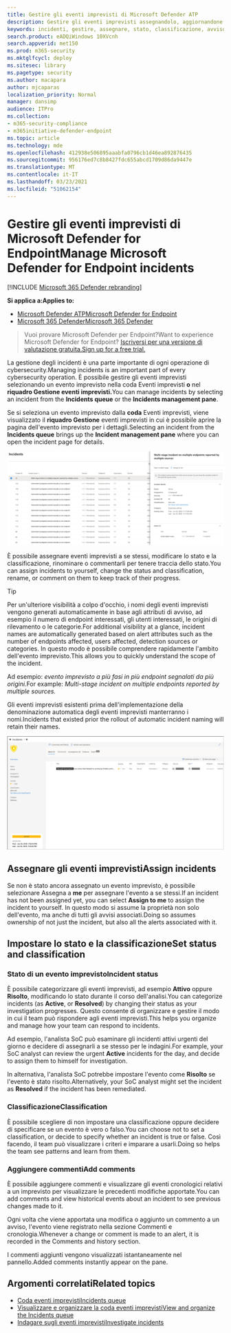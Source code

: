 ```yaml
---
title: Gestire gli eventi imprevisti di Microsoft Defender ATP
description: Gestire gli eventi imprevisti assegnandolo, aggiornandone lo stato o impostandone la classificazione.
keywords: incidenti, gestire, assegnare, stato, classificazione, avviso vero, falso avviso
search.product: eADQiWindows 10XVcnh
search.appverid: met150
ms.prod: m365-security
ms.mktglfcycl: deploy
ms.sitesec: library
ms.pagetype: security
ms.author: macapara
author: mjcaparas
localization_priority: Normal
manager: dansimp
audience: ITPro
ms.collection:
- m365-security-compliance
- m365initiative-defender-endpoint
ms.topic: article
ms.technology: mde
ms.openlocfilehash: 412938e506895aaabfa0796cb1d46ea892876435
ms.sourcegitcommit: 956176ed7c8b8427fdc655abcd1709d86da9447e
ms.translationtype: MT
ms.contentlocale: it-IT
ms.lasthandoff: 03/23/2021
ms.locfileid: "51062154"
---
```

# <a name="manage-microsoft-defender-for-endpoint-incidents"></a><span data-ttu-id="5f88b-104">Gestire gli eventi imprevisti di Microsoft Defender for Endpoint</span><span class="sxs-lookup"><span data-stu-id="5f88b-104">Manage Microsoft Defender for Endpoint incidents</span></span>

[!INCLUDE [Microsoft 365 Defender rebranding](../../includes/microsoft-defender.md)]


<span data-ttu-id="5f88b-105">**Si applica a:**</span><span class="sxs-lookup"><span data-stu-id="5f88b-105">**Applies to:**</span></span>
- [<span data-ttu-id="5f88b-106">Microsoft Defender ATP</span><span class="sxs-lookup"><span data-stu-id="5f88b-106">Microsoft Defender for Endpoint</span></span>](https://go.microsoft.com/fwlink/p/?linkid=2146631)
- [<span data-ttu-id="5f88b-107">Microsoft 365 Defender</span><span class="sxs-lookup"><span data-stu-id="5f88b-107">Microsoft 365 Defender</span></span>](https://go.microsoft.com/fwlink/?linkid=2118804)

> <span data-ttu-id="5f88b-108">Vuoi provare Microsoft Defender per Endpoint?</span><span class="sxs-lookup"><span data-stu-id="5f88b-108">Want to experience Microsoft Defender for Endpoint?</span></span> [<span data-ttu-id="5f88b-109">Iscriversi per una versione di valutazione gratuita.</span><span class="sxs-lookup"><span data-stu-id="5f88b-109">Sign up for a free trial.</span></span>](https://www.microsoft.com/microsoft-365/windows/microsoft-defender-atp?ocid=docs-wdatp-exposedapis-abovefoldlink)

<span data-ttu-id="5f88b-110">La gestione degli incidenti è una parte importante di ogni operazione di cybersecurity.</span><span class="sxs-lookup"><span data-stu-id="5f88b-110">Managing incidents is an important part of every cybersecurity operation.</span></span> <span data-ttu-id="5f88b-111">È possibile gestire gli eventi imprevisti selezionando un evento imprevisto nella coda Eventi imprevisti **o** nel **riquadro Gestione eventi imprevisti.**</span><span class="sxs-lookup"><span data-stu-id="5f88b-111">You can manage incidents by selecting an incident from the **Incidents queue** or the **Incidents management pane**.</span></span> 


<span data-ttu-id="5f88b-112">Se si seleziona un evento imprevisto dalla **coda** Eventi imprevisti, viene visualizzato il **riquadro Gestione** eventi imprevisti in cui è possibile aprire la pagina dell'evento imprevisto per i dettagli.</span><span class="sxs-lookup"><span data-stu-id="5f88b-112">Selecting an incident from the **Incidents queue** brings up the **Incident management pane** where you can open the incident page for details.</span></span>


![Immagine del riquadro di gestione degli eventi imprevisti](images/atp-incidents-mgt-pane-updated.png)

<span data-ttu-id="5f88b-114">È possibile assegnare eventi imprevisti a se stessi, modificare lo stato e la classificazione, rinominare o commentarli per tenere traccia dello stato.</span><span class="sxs-lookup"><span data-stu-id="5f88b-114">You can assign incidents to yourself, change the status and classification, rename, or comment on them to keep track of their progress.</span></span>

> [!TIP]
> <span data-ttu-id="5f88b-115">Per un'ulteriore visibilità a colpo d'occhio, i nomi degli eventi imprevisti vengono generati automaticamente in base agli attributi di avviso, ad esempio il numero di endpoint interessati, gli utenti interessati, le origini di rilevamento o le categorie.</span><span class="sxs-lookup"><span data-stu-id="5f88b-115">For additional visibility at a glance, incident names are automatically generated based on alert attributes such as the number of endpoints affected, users affected, detection sources or categories.</span></span> <span data-ttu-id="5f88b-116">In questo modo è possibile comprendere rapidamente l'ambito dell'evento imprevisto.</span><span class="sxs-lookup"><span data-stu-id="5f88b-116">This allows you to quickly understand the scope of the incident.</span></span>
>
> <span data-ttu-id="5f88b-117">Ad esempio: *evento imprevisto a più fasi in più endpoint segnalati da più origini.*</span><span class="sxs-lookup"><span data-stu-id="5f88b-117">For example: *Multi-stage incident on multiple endpoints reported by multiple sources.*</span></span>
>
> <span data-ttu-id="5f88b-118">Gli eventi imprevisti esistenti prima dell'implementazione della denominazione automatica degli eventi imprevisti manterranno i nomi.</span><span class="sxs-lookup"><span data-stu-id="5f88b-118">Incidents that existed prior the rollout of automatic incident naming will retain their names.</span></span>
>


![Immagine della pagina dei dettagli dell'evento imprevisto](images/atp-incident-details-updated.png)

## <a name="assign-incidents"></a><span data-ttu-id="5f88b-120">Assegnare gli eventi imprevisti</span><span class="sxs-lookup"><span data-stu-id="5f88b-120">Assign incidents</span></span>
<span data-ttu-id="5f88b-121">Se non è stato ancora assegnato un evento imprevisto, è possibile selezionare Assegna a **me** per assegnare l'evento a se stessi.</span><span class="sxs-lookup"><span data-stu-id="5f88b-121">If an incident has not been assigned yet, you can select **Assign to me** to assign the incident to yourself.</span></span> <span data-ttu-id="5f88b-122">In questo modo si assume la proprietà non solo dell'evento, ma anche di tutti gli avvisi associati.</span><span class="sxs-lookup"><span data-stu-id="5f88b-122">Doing so assumes ownership of not just the incident, but also all the alerts associated with it.</span></span>

## <a name="set-status-and-classification"></a><span data-ttu-id="5f88b-123">Impostare lo stato e la classificazione</span><span class="sxs-lookup"><span data-stu-id="5f88b-123">Set status and classification</span></span>
### <a name="incident-status"></a><span data-ttu-id="5f88b-124">Stato di un evento imprevisto</span><span class="sxs-lookup"><span data-stu-id="5f88b-124">Incident status</span></span>
<span data-ttu-id="5f88b-125">È possibile categorizzare gli eventi imprevisti, ad esempio **Attivo** oppure **Risolto**, modificando lo stato durante il corso dell'analisi.</span><span class="sxs-lookup"><span data-stu-id="5f88b-125">You can categorize incidents (as **Active**, or **Resolved**) by changing their status as your investigation progresses.</span></span> <span data-ttu-id="5f88b-126">Questo consente di organizzare e gestire il modo in cui il team può rispondere agli eventi imprevisti.</span><span class="sxs-lookup"><span data-stu-id="5f88b-126">This helps you organize and manage how your team can respond to incidents.</span></span>

<span data-ttu-id="5f88b-127">Ad esempio, l'analista  SoC può esaminare gli incidenti attivi urgenti del giorno e decidere di assegnarli a se stesso per le indagini.</span><span class="sxs-lookup"><span data-stu-id="5f88b-127">For example, your SoC analyst can review the urgent **Active** incidents for the day, and decide to assign them to himself for investigation.</span></span>

<span data-ttu-id="5f88b-128">In alternativa, l'analista SoC potrebbe impostare l'evento come **Risolto** se l'evento è stato risolto.</span><span class="sxs-lookup"><span data-stu-id="5f88b-128">Alternatively, your SoC analyst might set the incident as **Resolved** if the incident has been remediated.</span></span> 

### <a name="classification"></a><span data-ttu-id="5f88b-129">Classificazione</span><span class="sxs-lookup"><span data-stu-id="5f88b-129">Classification</span></span>
<span data-ttu-id="5f88b-130">È possibile scegliere di non impostare una classificazione oppure decidere di specificare se un evento è vero o falso.</span><span class="sxs-lookup"><span data-stu-id="5f88b-130">You can choose not to set a classification, or decide to specify whether an incident is true or false.</span></span> <span data-ttu-id="5f88b-131">Così facendo, il team può visualizzare i criteri e imparare a usarli.</span><span class="sxs-lookup"><span data-stu-id="5f88b-131">Doing so helps the team see patterns and learn from them.</span></span>

### <a name="add-comments"></a><span data-ttu-id="5f88b-132">Aggiungere commenti</span><span class="sxs-lookup"><span data-stu-id="5f88b-132">Add comments</span></span>
<span data-ttu-id="5f88b-133">È possibile aggiungere commenti e visualizzare gli eventi cronologici relativi a un imprevisto per visualizzare le precedenti modifiche apportate.</span><span class="sxs-lookup"><span data-stu-id="5f88b-133">You can add comments and view historical events about an incident to see previous changes made to it.</span></span>

<span data-ttu-id="5f88b-134">Ogni volta che viene apportata una modifica o aggiunto un commento a un avviso, l'evento viene registrato nella sezione Commenti e cronologia.</span><span class="sxs-lookup"><span data-stu-id="5f88b-134">Whenever a change or comment is made to an alert, it is recorded in the Comments and history section.</span></span>

<span data-ttu-id="5f88b-135">I commenti aggiunti vengono visualizzati istantaneamente nel pannello.</span><span class="sxs-lookup"><span data-stu-id="5f88b-135">Added comments instantly appear on the pane.</span></span>



## <a name="related-topics"></a><span data-ttu-id="5f88b-136">Argomenti correlati</span><span class="sxs-lookup"><span data-stu-id="5f88b-136">Related topics</span></span>
- [<span data-ttu-id="5f88b-137">Coda eventi imprevisti</span><span class="sxs-lookup"><span data-stu-id="5f88b-137">Incidents queue</span></span>](https://docs.microsoft.com/microsoft-365/security/defender-endpoint/view-incidents-queue)
- [<span data-ttu-id="5f88b-138">Visualizzare e organizzare la coda eventi imprevisti</span><span class="sxs-lookup"><span data-stu-id="5f88b-138">View and organize the Incidents queue</span></span>](view-incidents-queue.md)
- [<span data-ttu-id="5f88b-139">Indagare sugli eventi imprevisti</span><span class="sxs-lookup"><span data-stu-id="5f88b-139">Investigate incidents</span></span>](investigate-incidents.md)
